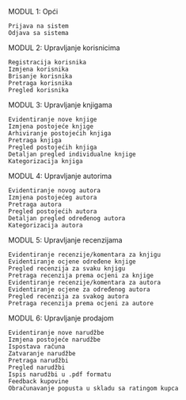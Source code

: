 MODUL 1: Opći 

	Prijava na sistem
	Odjava sa sistema

MODUL 2: Upravljanje korisnicima

	Registracija korisnika
	Izmjena korisnika
	Brisanje korisnika
	Pretraga korisnika
	Pregled korisnika

MODUL 3: Upravljanje knjigama

	Evidentiranje nove knjige
	Izmjena postojeće knjige
	Arhiviranje postojećih knjiga
	Pretraga knjiga
	Pregled postojećih knjiga
	Detaljan pregled individualne knjige
	Kategorizacija knjiga

MODUL 4: Upravljanje autorima

	Evidentiranje novog autora
	Izmjena postojećeg autora
	Pretraga autora
	Pregled postojećih autora
	Detaljan pregled određenog autora
	Kategorizacija autora

MODUL 5: Upravljanje recenzijama

	Evidentiranje recenzije/komentara za knjigu
	Evidentiranje ocjene određene knjige
	Pregled recenzija za svaku knjigu
	Pretraga recenzija prema ocjeni za knjige
	Evidentiranje recenzije/komentara za autora
	Evidentiranje ocjene za određenog autora
	Pregled recenzija za svakog autora
	Pretraga recenzija prema ocjeni za autore

MODUL 6: Upravljanje prodajom

	Evidentiranje nove narudžbe
	Izmjena postojeće narudžbe
	Ispostava računa
	Zatvaranje narudžbe
	Pretraga narudžbi
	Pregled narudžbi
	Ispis narudžbi u .pdf formatu
	Feedback kupovine
	Obračunavanje popusta u skladu sa ratingom kupca
